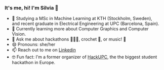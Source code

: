 ### It's me, hi! I'm Silvia 👋

- 🔭 Studying a MSc in Machine Learning at KTH (Stockholm, Sweden), and recent graduate in Electrical Engineering at UPC (Barcelona, Spain).
- 🌱 Currently learning more about Computer Graphics and Computer Vision.
- 💬 Ask me about hackathons 👩🏽‍💻, crochet 🧶, or music! 🎵
- 😄 Pronouns: she/her
- 📫 Reach out to me on [Linkedin](https://www.linkedin.com/in/silvia-arellano-garcia)
- 🤓 Fun fact: I'm a former organizer of [HackUPC](https://hackupc.com/), the the biggest student hackathon in Europe.
